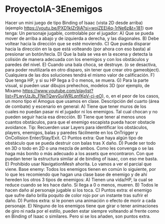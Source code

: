 # ProyectoIA-3Enemigos
 Hacer un mini juego de tipo Binding of Isaac (vista 2D desde arriba) (ejemplo https://youtu.be/PXD1kIZr9iA?si=wojZEEI4q-1rNe6z&t=181) que tenga: Un personaje jugable, controlable por el jugador: A) Que se pueda mover de arriba a abajo y de izquierda a derecha, y las diagonales. B) Debe voltear hacia la dirección que se esté moviendo. C) Que pueda disparar hacia la dirección en la que está volteando (por ahora con eso basta) al presionar un botón/tecla. D) Que la bala se vea en la escena y detecta la colisión de manera adecuada con los enemigos y con los obstáculos y paredes del nivel. E) Cuando una bala choca, se destruye. (o se desactiva, para poder reutilizarla en otro disparo, sin tener que crear otro gameobject). Cualquiera de las dos soluciones tendrá el mismo valor de calificación. F) Que tenga HP, y si su HP llega a 0 o menos, se muera. G) Para la parte visual, sí pueden usar dibujos prehechos, modelos 3D (por ejemplo, de Mixamo https://www.youtube.com/playlist?list=PLwyUzJb_FNeTQwyGujWRLqnfKpV-cj-eO), o, en el peor de los casos, un mono tipo el Amogus que usamos en clase.         Descripción del cuarto (área de combate) y escenario en general: A) Tiene que tener muros de los cuales no puedan pasar ni el jugador ni los enemigos. Tal cual chocan y no pueden seguir hacia esa dirección. B) Tiene que tener al menos unos cuantos obstáculos, para que el enemigo escapista pueda hacer obstacle avoidance. Tip: Recuerden usar Layers para identificar los obstáculos, players, enemigos, balas y paredes fácilmente en los OnTrigger y OnCollision Enter/Stay/Exit. C) Puntos extra: Que haya algún tipo de obstáculo que se pueda destruir con balas tras X daño. D) Puede ser todo en 3D o todo en 2D o una mezcla de ambos. Como les convenga o se las haga más bonito o más adecuado a los assets que encontraron. Con que puedan tener la estructura similar al de binding of isaac, con eso me basta. E) Prohibido usar NavigationMesh ahorita. Lo vamos a ver el parcial que viene.      Base enemy: Todos los enemigos tienen en común lo siguiente, por lo que les recomiendo que hagan una clase base de enemigo y de ahí hereden los otros 3 tipos de enemigos: A) Tienen una vida/HP, la cual se reduce cuando se les hace daño. Si llega a 0 o menos, mueren. B) Todos le hacen daño al personaje jugable si los toca. C) Puntos extra: el enemigo que sufre daño brilla poquito de color rojo por un instante tras sufrir el daño. D) Puntos extra: si le ponen una animación o efecto de morir a cada personaje. E) Ninguno de los enemigos tiene que girar o tener animaciones de giro ni nada por el estilo, pueden estar siempre volteando al frente como en Binding of Isaac o similares. Pero si se los añaden, son puntos extra.
